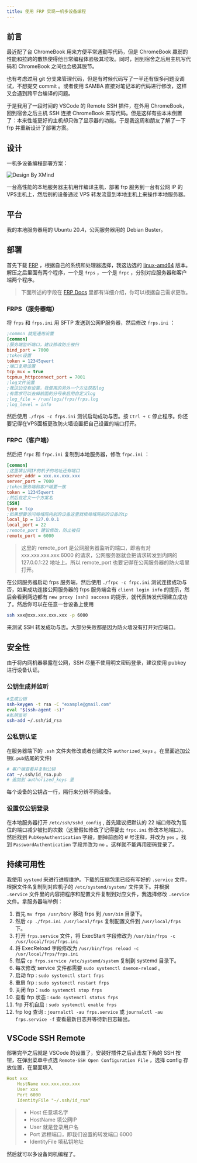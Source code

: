 ```yaml
---
title: 使用 FRP 实现一机多设备编程
---
```



## 前言

最近配了台 ChromeBook 用来方便平常通勤写代码，但是 ChromeBook 羸弱的性能和拉跨的散热使得他日常编程体验极其垃圾。同时，回到宿舍之后用主机写代码和 ChromeBook 之间也会极其脱节。

也有考虑过用 git 分支来管理代码，但是有时候代码写了一半还有很多问题没调试，不想提交 commit 。或者使用 SAMBA 直接对笔记本的代码进行修改，这样又会遇到跨平台编译的问题。

于是我用了一段时间的 VSCode 的 Remote SSH 插件，在外用 ChromeBook，回到宿舍之后主机 SSH 连接 ChromeBook 来写代码。但是这样有些本末倒置了：本来性能更好的主机却只做了显示器的功能。于是我这周和朋友了解了一下 frp 并重新设计了部署方案。

## 设计

一机多设备编程部署方案：

![Design By XMind](https://cdn.jsdelivr.net/gh/Avimitin/PicStorage/pic/20201025132138.png)

一台高性能的本地服务器主机用作编译主机，部署 frp 服务到一台有公网 IP 的 VPS主机上，然后别的设备通过 VPS 转发流量到本地主机上来操作本地服务器。

## 平台

我的本地服务器用的 Ubuntu 20.4，公网服务器用的 Debian Buster。

## 部署

首先下载 [FRP](https://github.com/fatedier/frp) ，根据自己的系统和处理器选择，我这边选的 [linux-amd64](https://github.com/fatedier/frp/releases/download/v0.34.1/frp_0.34.1_linux_amd64.tar.gz) 版本。解压之后里面有两个程序，一个是 `frps` ，一个是 `frpc` ，分别对应服务器和客户端两个程序。

> 下面所述的字段在 [FRP Docs](https://gofrp.org/docs/) 里都有详细介绍，你可以根据自己需求更改。

### FRPS（服务器端）

将 `frps` 和 `frps.ini` 用 SFTP 发送到公网IP服务器，然后修改 `frps.ini` ：

```ini
;common 就是通用设置
[common]
;服务端监听端口，建议修改防止被扫
bind_port = 7000
;token设置
token = 12345qwert
;端口复用设置
tcp_mux = true
tcpmux_httpconnect_port = 7001
;log文件设置
;我这边没有设置，我使用的另外一个方法获取log
;有需求可以去掉前面的分号来启用自定义log
;log_file = /run/logs/frps/frps.log
;log_level = info
```

然后使用 `./frps -c frps.ini` 测试启动成功与否。按 `Ctrl + C` 停止程序。你还要记得在VPS面板更改防火墙设置把自己设置的端口打开。

### FRPC（客户端）

然后把 `frpc` 和 `frpc.ini` 复制到本地服务器，修改 `frpc.ini` ：

```ini
[common]
;这里填公网IP的机子的地址还有端口
server_addr = xxx.xx.xxx.xxx
server_port = 7000
;token服务端和客户端要一致
token = 12345qwert
;然后自定义一个方案名
[SSH]
type = tcp
;如果想要访问局域网内别的设备这里就填局域网别的设备的ip
local_ip = 127.0.0.1
local_port = 22
;remote_port 建议修改，防止被扫
remote_port = 6000
```

> 这里的 remote_port 是公网服务器监听的端口，即若有对 xxx.xxx.xxx.xxx:6000 的请求，公网服务器就会把请求转发到内网的 127.0.0.1:22 地址上。所以 remote_port 也要记得在公网服务器的防火墙里打开。

在公网服务器启动 frps 服务端，然后使用 `./frpc -c frpc.ini` 测试连接成功与否，如果成功连接公网服务器的 frps 服务端会有 `client login info` 的提示，然后会看到两边都有 `new proxy [ssh] success` 的提示，就代表转发代理建立成功了。然后你可以在任意一台设备上使用

```bash
ssh xxx@xxx.xxx.xxx.xxx -p 6000
```

来测试 SSH  转发成功与否。大部分失败都是因为防火墙没有打开对应端口。

## 安全性

由于将内网机器暴露在公网，SSH 尽量不使用明文密码登录，建议使用 pubkey 进行设备认证。

### 公钥生成并监听

```bash
#生成公钥
ssh-keygen -t rsa -C "example@gmail.com"
eval "$(ssh-agent -s)"
#私钥监听
ssh-add ~/.ssh/id_rsa
```

### 公私钥认证

在服务器端下的 `.ssh` 文件夹修改或者创建文件 `authorized_keys` 。在里面追加公钥(`.pub`结尾的文件)

```bash
# 客户端查看并复制公钥
cat ~/.ssh/id_rsa.pub
# 追加到 authorized_keys 里
```

每个设备的公钥占一行，隔行来分辨不同设备。

### 设置仅公钥登录

在本地服务器打开 `/etc/ssh/sshd_config` , 首先建议把默认的 22 端口修改为高位的端口减少被扫的次数（这里假如修改了记得要去 `frpc.ini` 修改本地端口）。然后找到 `PubKeyAuthentication` 字段，删掉前面的 # 号注释，并改为 `yes` 。找到 `PasswordAuthentication` 字段并改为 `no` 。这样就不能再用密码登录了。

## 持续可用性

我使用 `systemd` 来进行进程维护。下载的压缩包里已经有写好的 `.service` 文件，根据文件名复制到对应机子的 `/etc/systemd/system/` 文件夹下。并根据 `.service` 文件里的内容把程序和配置文件复制到对应文件，我选择修改 `.service ` 文件。拿服务器端举例：

1. 首先 `mv frps /usr/bin/` 移动 frps 到 `/usr/bin` 目录下。
2. 然后 `cp ./frps.ini /usr/local/frps` 复制配置文件到 `/usr/local/frps` 下。
3. 打开 `frps.service` 文件，将 ExecStart 字段修改为 `/usr/bin/frps -c /usr/local/frps/frps.ini`
4. 将 ExecReload 字段修改为 `/usr/bin/frps reload -c /usr/local/frps/frps.ini`
5. 然后 `cp frps.service /etc/systemd/system` 复制到 systemd 目录下。
6. 每次修改 service 文件都需要 `sudo systemctl daemon-reload` 。
7. 启动 frp  :   `sudo systemctl start frps`
8. 重启 frp : `sudo systemctl restart frps`
9. 关闭 frp：`sudo systemctl stop frps`
10. 查看 frp 状态 : `sudo systemctl status frps`
11. frp 开机自启 : `sudo systemctl enable frps`
12. frp log 查询 : `journalctl -au frps.service` 或 `journalctl -au frps.service -f` 查看最新日志并等待新日志输出。

## VSCode SSH Remote

部署完毕之后就是 VSCode 的设置了，安装好插件之后点击左下角的 SSH 按钮，在弹出菜单中点选 `Remote-SSH Open Configuration File` ，选择 config 存放位置，在里面填入

```yaml
Host xxx
	HostName xxx.xxx.xxx.xxx
	User xxx
	Port 6000
	IdentityFile "~/.ssh/id_rsa"
```

> - Host 任意填名字
> - HostName 填公网IP
> - User 就是登录用户名
> - Port 远程端口，即我们设置的转发端口 6000
> - IdentityFile 填私钥地址

然后就可以多设备同机编程了。

